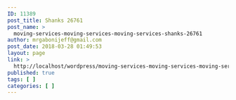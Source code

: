 ```yaml
---
ID: 11389
post_title: Shanks 26761
post_name: >
  moving-services-moving-services-moving-services-shanks-26761
author: mrgabonijeff@gmail.com
post_date: 2018-03-28 01:49:53
layout: page
link: >
  http://localhost/wordpress/moving-services-moving-services-moving-services-shanks-26761/
published: true
tags: [ ]
categories: [ ]
---
```


